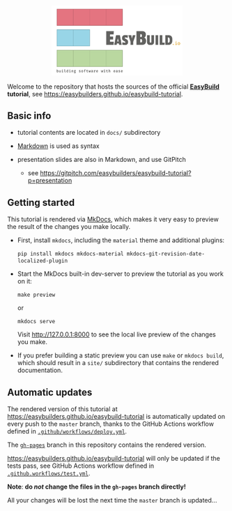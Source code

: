 <p align="center"><img src="./docs/img/easybuild_logo_alpha.png" width="300px"/></p>

Welcome to the repository that hosts the sources of the official **[EasyBuild](easybuilders.github.io/easybuild/)
tutorial**, see https://easybuilders.github.io/easybuild-tutorial.

## Basic info

* tutorial contents are located in ``docs/`` subdirectory

* [Markdown](https://daringfireball.net/projects/markdown) is used as syntax

* presentation slides are also in Markdown, and use GitPitch

  * see https://gitpitch.com/easybuilders/easybuild-tutorial?p=presentation


## Getting started

This tutorial is rendered via [MkDocs](https://www.mkdocs.org/),
which makes it very easy to preview the result of the changes you make locally.

* First, install ``mkdocs``, including the `material` theme and additional plugins:

      pip install mkdocs mkdocs-material mkdocs-git-revision-date-localized-plugin

* Start the MkDocs built-in dev-server to preview the tutorial as you work on it:

      make preview

  or

      mkdocs serve

  Visit http://127.0.0.1:8000 to see the local live preview of the changes you make.

* If you prefer building a static preview you can use ``make`` or ``mkdocs build``,
  which should result in a ``site/`` subdirectory that contains the rendered documentation.


## Automatic updates

The rendered version of this tutorial at https://easybuilders.github.io/easybuild-tutorial
is automatically updated on every push to the ``master`` branch,
thanks to the GitHub Actions workflow defined in
[``.github/workflows/deploy.yml``](https://github.com/easybuilders/easybuild-tutorial/blob/master/.github/workflows/deploy.yml).

The [``gh-pages``](https://github.com/easybuilders/easybuild-tutorial/tree/gh-pages) branch in this repository contains the rendered version.

https://easybuilders.github.io/easybuild-tutorial will only be updated if the tests pass,
see GitHub Actions workflow defined in
[``.github.workflows/test.yml``](https://github.com/easybuilders/easybuild-tutorial/blob/master/.github/workflows/test.yml).

**Note**: **do *not* change the files in the ``gh-pages`` branch directly!**

All your changes will be lost the next time the ``master`` branch is updated...
